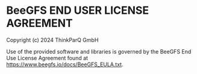 BeeGFS END USER LICENSE AGREEMENT
=================================

Copyright (c) 2024 ThinkParQ GmbH

Use of the provided software and libraries is governed by the BeeGFS End Use License Agreement found
at https://www.beegfs.io/docs/BeeGFS_EULA.txt.
